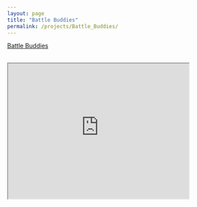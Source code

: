 ```yaml
---
layout: page
title: "Battle Buddies"
permalink: /projects/Battle_Buddies/
---
```


<html>
  <head>
    <meta charset="utf-8">
    <meta http-equiv="X-UA-Compatible" content="IE=edge">
    <meta name="description" content="">
    <meta name="viewport" content="width=device-width, initial-scale=1">
    <link rel="stylesheet" href="../../styles.css">
  </head>

 <a href="https://github.com/bryanlubay/Jim-Saves-The-City">Battle Buddies</a><br><br>

<iframe allowfullscreen="allowfullscreen" width="420" height="315"
src="https://www.youtube.com/embed/s3hwH7O5Z_c">
</iframe>

</html>